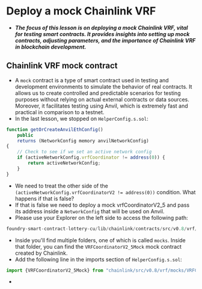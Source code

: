 # Deploy a mock Chainlink VRF
- ***The focus of this lesson is on deploying a mock Chainlink VRF, vital for testing smart contracts. It provides insights into setting up mock contracts, adjusting parameters, and the importance of Chainlink VRF in blockchain development.***

## Chainlink VRF mock contract
- A `mock` contract is a type of smart contract used in testing and development environments to simulate the behavior of real contracts. It allows us to create controlled and predictable scenarios for testing purposes without relying on actual external contracts or data sources. Moreover, it facilitates testing using Anvil, which is extremely fast and practical in comparison to a testnet.
- In the last lesson, we stopped on `HelperConfig.s.sol`:

```javascript
function getOrCreateAnvilEthConfig()
    public
    returns (NetworkConfig memory anvilNetworkConfig)
{
    // Check to see if we set an active network config
    if (activeNetworkConfig.vrfCoordinator != address(0)) {
        return activeNetworkConfig;
    }
}
```

- We need to treat the other side of the `(activeNetworkConfig.vrfCoordinatorV2 != address(0))` condition. What happens if that is false?
- If that is false we need to deploy a mock vrfCoordinatorV2\_5 and pass its address inside a `NetworkConfig` that will be used on Anvil.
- Please use your Explorer on the left side to access the following path:

```javascript
foundry-smart-contract-lottery-cu/lib/chainlink/contracts/src/v0.8/vrf/
```

- Inside you'll find multiple folders, one of which is called `mocks`. Inside that folder, you can find the `VRFCoordinatorV2_5Mock` mock contract created by Chainlink.
- Add the following line in the imports section of `HelperConfig.s.sol`:

```javascript
import {VRFCoordinatorV2_5Mock} from "chainlink/src/v0.8/vrf/mocks/VRFCoordinatorV2_5Mock.sol";
```

- 
